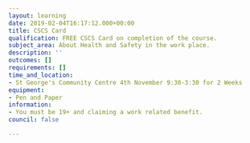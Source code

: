 ```yaml
---
layout: learning
date: 2019-02-04T16:17:12.000+00:00
title: CSCS Card
qualification: FREE CSCS Card on completion of the course.
subject_area: About Health and Safety in the work place.
description: ''
outcomes: []
requirements: []
time_and_location:
- St George's Community Centre 4th November 9:30-3:30 for 2 Weeks
equipment:
- Pen and Paper
information:
- You must be 19+ and claiming a work related benefit.
council: false

---
```


